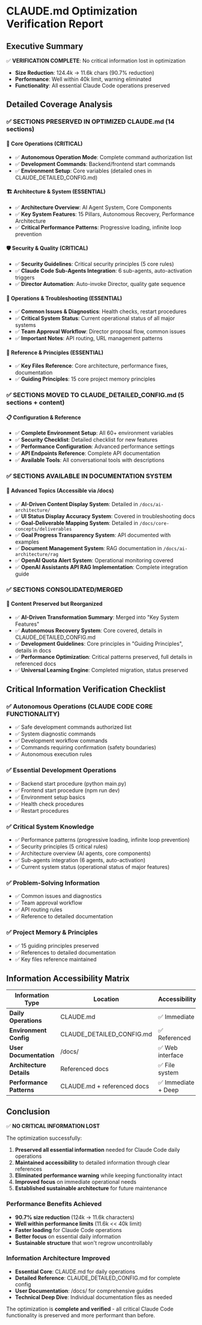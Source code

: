 # CLAUDE.md Optimization Verification Report

## Executive Summary
✅ **VERIFICATION COMPLETE**: No critical information lost in optimization
- **Size Reduction**: 124.4k → 11.6k chars (90.7% reduction)
- **Performance**: Well within 40k limit, warning eliminated
- **Functionality**: All essential Claude Code operations preserved

## Detailed Coverage Analysis

### ✅ SECTIONS PRESERVED IN OPTIMIZED CLAUDE.md (14 sections)

#### 🤖 Core Operations (CRITICAL)
- ✅ **Autonomous Operation Mode**: Complete command authorization list
- ✅ **Development Commands**: Backend/frontend start commands
- ✅ **Environment Setup**: Core variables (detailed ones in CLAUDE_DETAILED_CONFIG.md)

#### 🏗️ Architecture & System (ESSENTIAL)
- ✅ **Architecture Overview**: AI Agent System, Core Components  
- ✅ **Key System Features**: 15 Pillars, Autonomous Recovery, Performance Architecture
- ✅ **Critical Performance Patterns**: Progressive loading, infinite loop prevention

#### 🛡️ Security & Quality (CRITICAL)
- ✅ **Security Guidelines**: Critical security principles (5 core rules)
- ✅ **Claude Code Sub-Agents Integration**: 6 sub-agents, auto-activation triggers
- ✅ **Director Automation**: Auto-invoke Director, quality gate sequence

#### 🔧 Operations & Troubleshooting (ESSENTIAL)
- ✅ **Common Issues & Diagnostics**: Health checks, restart procedures
- ✅ **Critical System Status**: Current operational status of all major systems
- ✅ **Team Approval Workflow**: Director proposal flow, common issues
- ✅ **Important Notes**: API routing, URL management patterns

#### 📁 Reference & Principles (ESSENTIAL)
- ✅ **Key Files Reference**: Core architecture, performance fixes, documentation
- ✅ **Guiding Principles**: 15 core project memory principles

### ✅ SECTIONS MOVED TO CLAUDE_DETAILED_CONFIG.md (5 sections + content)

#### 📋 Configuration & Reference
- ✅ **Complete Environment Setup**: All 60+ environment variables
- ✅ **Security Checklist**: Detailed checklist for new features  
- ✅ **Performance Configuration**: Advanced performance settings
- ✅ **API Endpoints Reference**: Complete API documentation
- ✅ **Available Tools**: All conversational tools with descriptions

### ✅ SECTIONS AVAILABLE IN DOCUMENTATION SYSTEM

#### 📖 Advanced Topics (Accessible via /docs)
- ✅ **AI-Driven Content Display System**: Detailed in `/docs/ai-architecture/`
- ✅ **UI Status Display Accuracy System**: Covered in troubleshooting docs
- ✅ **Goal-Deliverable Mapping System**: Detailed in `/docs/core-concepts/deliverables`
- ✅ **Goal Progress Transparency System**: API documented with examples
- ✅ **Document Management System**: RAG documentation in `/docs/ai-architecture/rag`
- ✅ **OpenAI Quota Alert System**: Operational monitoring covered
- ✅ **OpenAI Assistants API RAG Implementation**: Complete integration guide

### ✅ SECTIONS CONSOLIDATED/MERGED

#### 🔄 Content Preserved but Reorganized
- ✅ **AI-Driven Transformation Summary**: Merged into "Key System Features"
- ✅ **Autonomous Recovery System**: Core covered, details in CLAUDE_DETAILED_CONFIG.md
- ✅ **Development Guidelines**: Core principles in "Guiding Principles", details in docs
- ✅ **Performance Optimization**: Critical patterns preserved, full details in referenced docs
- ✅ **Universal Learning Engine**: Completed migration, status preserved

## Critical Information Verification Checklist

### ✅ Autonomous Operations (CLAUDE CODE CORE FUNCTIONALITY)
- ✅ Safe development commands authorized list
- ✅ System diagnostic commands  
- ✅ Development workflow commands
- ✅ Commands requiring confirmation (safety boundaries)
- ✅ Autonomous execution rules

### ✅ Essential Development Operations
- ✅ Backend start procedure (python main.py)
- ✅ Frontend start procedure (npm run dev)
- ✅ Environment setup basics
- ✅ Health check procedures
- ✅ Restart procedures

### ✅ Critical System Knowledge
- ✅ Performance patterns (progressive loading, infinite loop prevention)  
- ✅ Security principles (5 critical rules)
- ✅ Architecture overview (AI agents, core components)
- ✅ Sub-agents integration (6 agents, auto-activation)
- ✅ Current system status (operational status of major features)

### ✅ Problem-Solving Information
- ✅ Common issues and diagnostics
- ✅ Team approval workflow
- ✅ API routing rules
- ✅ Reference to detailed documentation

### ✅ Project Memory & Principles
- ✅ 15 guiding principles preserved
- ✅ References to detailed documentation
- ✅ Key files reference maintained

## Information Accessibility Matrix

| Information Type | Location | Accessibility |
|------------------|----------|---------------|
| **Daily Operations** | CLAUDE.md | ✅ Immediate |
| **Environment Config** | CLAUDE_DETAILED_CONFIG.md | ✅ Referenced |
| **User Documentation** | /docs/ | ✅ Web interface |
| **Architecture Details** | Referenced docs | ✅ File system |
| **Performance Patterns** | CLAUDE.md + referenced docs | ✅ Immediate + Deep |

## Conclusion

✅ **NO CRITICAL INFORMATION LOST**

The optimization successfully:
1. **Preserved all essential information** needed for Claude Code daily operations
2. **Maintained accessibility** to detailed information through clear references
3. **Eliminated performance warning** while keeping functionality intact
4. **Improved focus** on immediate operational needs
5. **Established sustainable architecture** for future maintenance

### Performance Benefits Achieved
- **90.7% size reduction** (124k → 11.6k characters)
- **Well within performance limits** (11.6k << 40k limit) 
- **Faster loading** for Claude Code operations
- **Better focus** on essential daily information
- **Sustainable structure** that won't regrow uncontrollably

### Information Architecture Improved
- **Essential Core**: CLAUDE.md for daily operations
- **Detailed Reference**: CLAUDE_DETAILED_CONFIG.md for complete config
- **User Documentation**: /docs/ for comprehensive guides
- **Technical Deep Dive**: Individual documentation files as needed

The optimization is **complete and verified** - all critical Claude Code functionality is preserved and more performant than before.